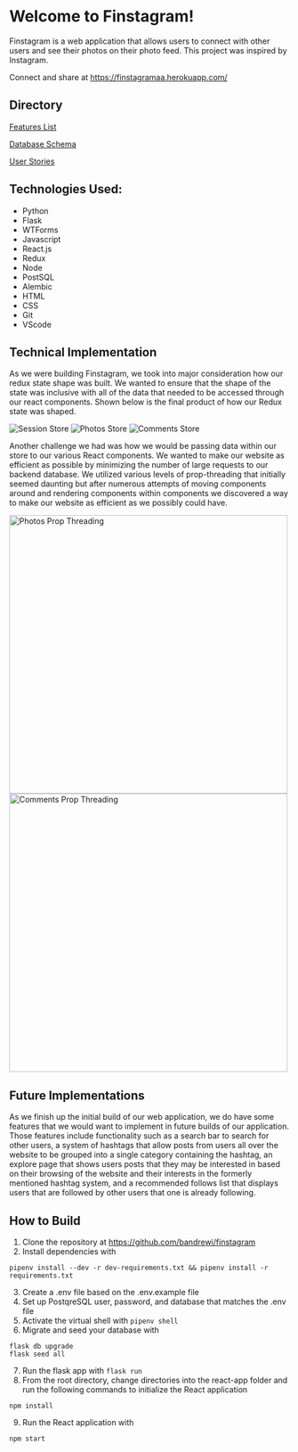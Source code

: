 # Welcome to Finstagram!

Finstagram is a web application that allows users to connect with other users and see their photos on their photo feed. This project was inspired by Instagram.

Connect and share at https://finstagramaa.herokuapp.com/

## Directory

[Features List](https://github.com/bandrewi/finstagram/wiki/Features-List)

[Database Schema](https://github.com/bandrewi/finstagram/wiki/Database-Schema)

[User Stories](https://github.com/bandrewi/finstagram/wiki/User-Stories)


## Technologies Used:
*  Python
*  Flask
*  WTForms
*  Javascript
*  React.js
*  Redux
*  Node
*  PostSQL
*  Alembic
*  HTML
*  CSS
*  Git
*  VScode

## Technical Implementation
As we were building Finstagram, we took into major consideration how our redux state shape was built. We wanted to ensure that the shape of the state was inclusive with all of the data that needed to be accessed through our react components. Shown below is the final product of how our Redux state was shaped.

![Session Store](https://res.cloudinary.com/dvutmffq9/image/upload/v1651867488/Screen_Shot_2022-05-06_at_1.02.07_PM_ck2ita.png)
![Photos Store](https://res.cloudinary.com/dvutmffq9/image/upload/v1651867502/Screen_Shot_2022-05-06_at_10.58.47_AM_jls4wk.png)
![Comments Store](https://res.cloudinary.com/dvutmffq9/image/upload/v1651867496/Screen_Shot_2022-05-06_at_10.58.59_AM_zlnzje.png)

Another challenge we had was how we would be passing data within our store to our various React components. We wanted to make our website as efficient as possible by minimizing the number of large requests to our backend database. We utilized various levels of prop-threading that initially seemed daunting but after numerous attempts of moving components around and rendering components within components we discovered a way to make our website as efficient as we possibly could have.

<img src=https://res.cloudinary.com/dvutmffq9/image/upload/v1651867829/codePic1_qhkfwg.png alt='Photos Prop Threading' width='500px' height='500px'/>

<img src=https://res.cloudinary.com/dvutmffq9/image/upload/v1651867834/codePic2_tizfnd.png alt='Comments Prop Threading' width='500px' height='500px'/>

## Future Implementations
As we finish up the initial build of our web application, we do have some features that we would want to implement in future builds of our application. Those features include functionality such as a search bar to search for other users, a system of hashtags that allow posts from users all over the website to be grouped into a single category containing the hashtag, an explore page that shows users posts that they may be interested in based on their browsing of the website and their interests in the formerly mentioned hashtag system, and a recommended follows list that displays users that are followed by other users that one is already following.

## How to Build
1. Clone the repository at https://github.com/bandrewi/finstagram
2. Install dependencies with
```
pipenv install --dev -r dev-requirements.txt && pipenv install -r requirements.txt
```
3. Create a .env file based on the .env.example file
4. Set up PostqreSQL user, password, and database that matches the .env file
5. Activate the virtual shell with ```pipenv shell```
6. Migrate and seed your database with
 ```
 flask db upgrade
 flask seed all
```
7. Run the flask app with
```flask run```
8. From the root directory, change directories into the react-app folder and run the following commands to initialize the React application
```
npm install
```
9. Run the React application with
```
npm start
```
